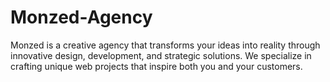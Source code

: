 # Monzed-Agency
Monzed is a creative agency that transforms your ideas into reality through innovative design, development, and strategic solutions. We specialize in crafting unique web projects that inspire both you and your customers. 
